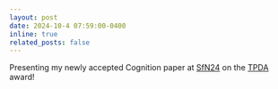 ```yaml
---
layout: post
date: 2024-10-4 07:59:00-0400
inline: true
related_posts: false
---
```


Presenting my newly accepted Cognition paper at [SfN24](https://www.sfn.org/meetings/neuroscience-2024) on the [TPDA](https://www.sfn.org/meetings/meeting-awards/trainee-professional-development-award) award!
